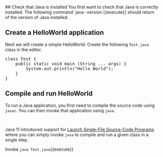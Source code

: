 
<br/>
## Check that Java is installed
You first want to check that Java is correctly installed. The following command `java -version`{{execute}} should return of the version of Java installed.


## Create a HelloWorld application


Next we will create a simple HelloWorld. 
Create the following `Test.java` class in the editor.


<pre class="file" data-filename="Test.java" data-target="replace">class Test {
	public static void main (String ... args) {
		System.out.println("Hello World");
	}
}
</pre>



## Compile and run HelloWorld

To run a Java application, you first need to compile the source code using `javac`. You can then invoke that application using `java`.

<br>

Java 11 introduced support for [Launch Single-File Source-Code Programs](https://openjdk.java.net/jeps/330) where you can simply invoke `java` to compile and run a given class in a single step.

Invoke `java Test.java`{{execute}}

